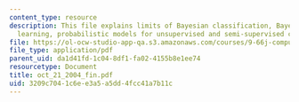 ```yaml
---
content_type: resource
description: This file explains limits of Bayesian classification, Bayesian concept
  learning, probabilistic models for unsupervised and semi-supervised category learning.
file: https://ol-ocw-studio-app-qa.s3.amazonaws.com/courses/9-66j-computational-cognitive-science-fall-2004/3209c7041c6ee3a5a5dd4fcc41a7b11c_oct_21_2004_fin.pdf
file_type: application/pdf
parent_uid: da1d41fd-1c04-8df1-fa02-4155b8e1ee74
resourcetype: Document
title: oct_21_2004_fin.pdf
uid: 3209c704-1c6e-e3a5-a5dd-4fcc41a7b11c
---
```

